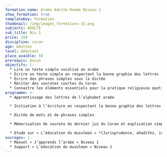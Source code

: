 ```yaml
---
formation_name: Arabe Adulte Homme Niveau 1
show_formation: true
templateKey: formation
thumbnail: /img/images_formations-15.png
subjects: ADULTE
sub_title: Niv.1
price: 250
discipline: coran
age: Adultes
level: Débutant
place_avaible: 50
prerequis: Aucun
objectifs: |-
  * Lire un texte simple vocalisé en arabe
  * Ecrire un texte simple en respectant la bonne graphie des lettres 
  * Ecrire des phrases simples sous la dictée
  * Réciter des sourates courtes du Coran
  * Connaitre les éléments essentiels pour la pratique religieuse quotidienne
programme: >-
  * Apprentissage des lettres de l’alphabet arabe 

  * Initiation à l’écriture en respectant la bonne graphie des lettres

  * Dictée de mots et de phrases simples

  * Mémorisation de sourate du dernier juz du Coran et explication simplifiée

  * Etude sur « L’éducation du musulman » *(Jurisprudence, ahadiths, invocations, comportement …)*
ouvrages: |-
  * Manuel « J’apprends l’arabe » Niveau 1
  * Support « L’éducation du musulman » Niveau 1
---
```


